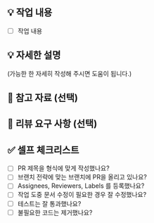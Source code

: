 ## 💡 작업 내용

- [ ] 작업 내용

## 💡 자세한 설명
(가능한 한 자세히 작성해 주시면 도움이 됩니다.)

## 📗 참고 자료 (선택)

## 📢 리뷰 요구 사항 (선택)

## ✅ 셀프 체크리스트
- [ ] PR 제목을 형식에 맞게 작성했나요?
- [ ] 브랜치 전략에 맞는 브랜치에 PR을 올리고 있나요?
- [ ] Assignees, Reviewers, Labels 를 등록했나요?
- [ ] 작업 도중 문서 수정이 필요한 경우 잘 수정했나요?
- [ ] 테스트는 잘 통과했나요?
- [ ] 불필요한 코드는 제거했나요?